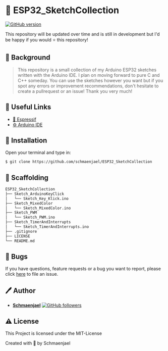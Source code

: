 # 🤖 ESP32_SketchCollection

[![GitHub version](https://img.shields.io/badge/version-v1.0.0-blue.svg)](https://github.com/schmaenjael/ESP32_SketchCollection)

This repository will be updated over time and is still in development but I'd be happy if you would ⭐ this repository!

## 📖 Background

> This repository is a small collection of my Arduino ESP32 sketches written with the Arduino IDE. I plan on moving forward to pure C and C++ someday. You can use the sketches however you want but if you spot any errors or improvement recommendations, don't hesitate to create a pullrequest or an issue! Thank you very much!

## 📎 Useful Links

- [📖 Espressif](https://www.espressif.com/en/products/socs/esp32/overview)
- [⚙️ Arduino IDE](https://www.arduino.cc/)

## 🔽 Installation

Open your terminal and type in:

```sh
$ git clone https://github.com/schmaenjael/ESP32_SketchCollection
```

## 📁 Scaffolding

```sh
ESP32_SketchCollection
├── Sketch_ArduinoKeyClick
│   └── Sketch_Key_Klick.ino
├── Sketch_MixedColor
│   └── Sketch_MixedColor.ino
├── Sketch_PWM
│   └── Sketch_PWM.ino
├── Sketch_TimerAndInterrupts
│   └── Sketch_TimerAndInterrupts.ino
├── .gitignore
├── LICENSE
└── README.md
```

## 🐛 Bugs

If you have questions, feature requests or a bug you want to report, please click [here](https://github.com/schmaenjael/ESP32_SketchCollection/issues) to file an issue.

## 🖊️ Author

- [**Schmaenjael**](https://github.com/schmaenjael) [![GitHub followers](https://img.shields.io/github/followers/schmaenjael.svg?style=social)](https://github.com/schmaenjael)

## ⚠️ License

This Project is licensed under the MIT-License

Created with 💜 by Schmaenjael
